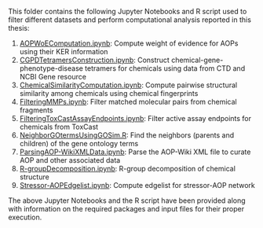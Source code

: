 This folder contains the following Jupyter Notebooks and R script used to filter different datasets and perform computational analysis reported in this thesis:

1) [AOPWoEComputation.ipynb](https://github.com/asamallab/PhDThesis-Ajaya_Kumar_Sahoo/blob/main/Codes/AOPWoEComputation.ipynb): Compute weight of evidence for AOPs using their KER information
2) [CGPDTetramersConstruction.ipynb](https://github.com/asamallab/PhDThesis-Ajaya_Kumar_Sahoo/blob/main/Codes/CGPDTetramersConstruction.ipynb): Construct chemical-gene-phenotype-disease tetramers for chemicals using data from CTD and NCBI Gene resource
3) [ChemicalSimilarityComputation.ipynb](https://github.com/asamallab/PhDThesis-Ajaya_Kumar_Sahoo/blob/main/Codes/ChemicalSimilarityComputation.ipynb): Compute pairwise structural similarity among chemicals using chemical fingerprints
4) [FilteringMMPs.ipynb](https://github.com/asamallab/PhDThesis-Ajaya_Kumar_Sahoo/blob/main/Codes/FilteringMMPs.ipynb): Filter matched molecular pairs from chemical fragments
5) [FilteringToxCastAssayEndpoints.ipynb](https://github.com/asamallab/PhDThesis-Ajaya_Kumar_Sahoo/blob/main/Codes/FilteringToxCastAssayEndpoints.ipynb): Filter active assay endpoints for chemicals from ToxCast
6) [NeighborGOtermsUsingGOSim.R](https://github.com/asamallab/PhDThesis-Ajaya_Kumar_Sahoo/blob/main/Codes/NeighborGOtermsUsingGOSim.R): Find the neighbors (parents and children) of the gene ontology terms
7) [ParsingAOP-WikiXMLData.ipynb](https://github.com/asamallab/PhDThesis-Ajaya_Kumar_Sahoo/blob/main/Codes/ParsingAOP-WikiXMLData.ipynb): Parse the AOP-Wiki XML file to curate AOP and other associated data
8) [R-groupDecomposition.ipynb](https://github.com/asamallab/PhDThesis-Ajaya_Kumar_Sahoo/blob/main/Codes/R-groupDecomposition.ipynb): R-group decomposition of chemical structure
9) [Stressor-AOPEdgelist.ipynb](https://github.com/asamallab/PhDThesis-Ajaya_Kumar_Sahoo/blob/main/Codes/Stressor-AOPEdgelist.ipynb): Compute edgelist for stressor-AOP network

The above Jupyter Notebooks and the R script have been provided along with information on the required packages and input files for their proper execution.
